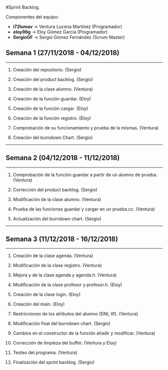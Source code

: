 #Sprint Backlog.  

Componentes del equipo:
- **i72lumav** -> Ventura Lucena Martínez (Programador)
- **eloy98g** -> Eloy Gómez Garcia (Programador)
- **SergioGF** -> Sergio Gómez Fernández (Scrum Master)


## Semana 1 (27/11/2018 - 04/12/2018)
---
1. Creación del repositorio. (Sergio)


2. Creación del product backlog. (Sergio)


3. Creación de la clase alumno. (Ventura)


4. Creación de la función guardar. (Eloy)


5. Creación de la función cargar. (Eloy)


6. Creación de la función registro. (Eloy)


7. Comprobación de su funcionamiento y prueba de la mismas. (Ventura)


8. Creación del burndown Chart. (Sergio)



---


## Semana 2 (04/12/2018 - 11/12/2018)
---

1. Comprobación de la función guardar a partir de un alumno de prueba. (Ventura)


2. Corrección del product backlog. (Sergio)


3. Modificación de la clase alumno. (Ventura)


4. Prueba de las funciones guardar y cargar en un prueba.cc. (Ventura)


5. Actualización del burndown chart. (Sergio)

---


## Semana 3 (11/12/2018 - 16/12/2018)
---

1. Creación de la clase agenda. (Ventura)


2. Modificación de la clase registro. (Ventura)


3. Mejora y de la clase agenda y agenda.h. (Ventura)


4. Modificación de la clase profesor y profesor.h. (Eloy)


5. Creación de la clase login. (Eloy)


6. Creación del main. (Eloy)


7. Restricciones de los atributos del alumno (DNI, tlf). (Ventura)


8. Modificación final del burndown chart. (Sergio)


9. Cambios en el constructor de la función añadir y modificar. (Ventura)


10. Corrección de limpieza del buffer. (Ventura y Eloy)


11. Testeo del programa. (Ventura)


12. Finalización del sprint backlog. (Sergio)